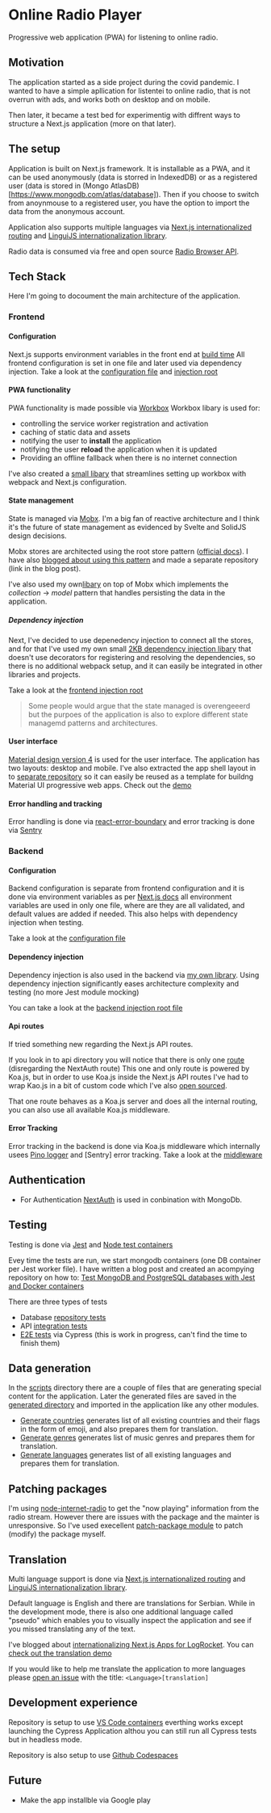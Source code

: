 # Online Radio Player

Progressive web application (PWA) for listening to online radio.

## Motivation

The application started as a side project during the covid pandemic. I wanted to have a simple apllication
for listentei to online radio, that is not overrun with ads, and works both on desktop and on mobile.

Then later, it became a test bed for experimentig with diffrent ways to structure a Next.js application (more on that later).

## The setup

Application is built on Next.js framework. It is installable as a PWA, and it can be used anonymously (data is storred in IndexedDB) or as a registered user (data is stored in (Mongo AtlasDB)[https://www.mongodb.com/atlas/database]). Then if you choose to switch from anoynmouse to a registered user, you have the option to import the data from the anonymous account.

Application also supports multiple languages via [Next.js internationalized routing](https://nextjs.org/docs/advanced-features/i18n-routing) and [LinguiJS internationalization library](https://lingui.js.org/).

Radio data is consumed via free and open source [Radio Browser API](https://api.radio-browser.info/).

## Tech Stack

Here I'm going to docoument the main architecture of the application.

### Frontend

#### Configuration

Next.js supports environment variables in the front end at [build time](https://nextjs.org/docs/basic-features/environment-variables#exposing-environment-variables-to-the-browser) All frontend configuration is set in one file
and later used via dependency injection.
Take a look at the [configuration file](src/lib/shared/config.ts)
and [injection root](src/lib/client/injection-root.ts#L75)

#### PWA functionality

PWA functionality is made possible via [Workbox](https://developer.chrome.com/docs/workbox/)
Workbox libary is used for:

- controlling the service worker registration and activation
- caching of static data and assets
- notifying the user to **install** the application
- notifying the user **reload** the application when it is updated
- Providing an offline fallback when there is no internet connection

I've also created a [small libary](https://github.com/ivandotv/nextjs-workbox-config) that streamlines setting up
workbox with webpack and Next.js configuration.

#### State management

State is managed via [Mobx](https://mobx.js.org/). I'm a big fan of reactive architecture and I think it's the future of state management as evidenced by Svelte and SolidJS design decisions.

Mobx stores are architected using the root store pattern ([official docs](https://mobx.js.org/defining-data-stores.html#combining-multiple-stores)). I have also [blogged about using this pattern](https://dev.to/ivandotv/mobx-root-store-pattern-with-react-hooks-318d) and made a separate repository (link in the blog post).

I've also used my own[libary](https://github.com/ivandotv/fuerte) on top of Mobx which implements the _collection_ -> _model_ pattern that handles persisting the data in the application.

##### Dependency injection

Next, I've decided to use depenedency injection to connect all the stores, and for that I've used my own small [2KB dependency injection libary](https://github.com/ivandotv/pumpit) that doesn't use decorators for registering and resolving the dependencies, so there is no additional webpack setup, and it can easily be integrated in other libraries and projects.

Take a look at the [frontend injection root](/src/lib/client/injection-root.ts)

> Some people would argue that the state managed is overengeeerd but the purpoes of the application is also to explore different state managemd patterns and architectures.

#### User interface

[Material design version 4](https://v4.mui.com/) is used for the user interface.
The application has two layouts: desktop and mobile.
I've also extracted the app shell layout in to [separate repository](https://github.com/ivandotv/nextjs-material-pwa) so it can easily be reused as a template for buildng Material UI progressive web apps. Check out the [demo](https://material-pwa.vercel.app/)

#### Error handling and tracking

Error handling is done via [react-error-boundary](https://www.npmjs.com/package/react-error-boundary) and error tracking
is done via [Sentry](https://docs.sentry.io/platforms/javascript/guides/nextjs/)

### Backend

#### Configuration

Backend configuration is separate from frontend configuration and it is done via environment variables as per [Next.js docs](https://nextjs.org/docs/basic-features/environment-variables) all environment variables are used in only one file, where are they are all validated, and default values are added if needed. This also helps with dependency injection when testing.

Take a look at the [configuration file](src/lib/server/config.ts)

#### Dependency injection

Dependency injection is also used in the backend via [my own library](https://github.com/ivandotv/nextjs-koa-api). Using dependency injection significantly eases architecture complexity and testing (no more Jest module mocking)

You can take a look at the [backend injection root file](/src/lib/server/injection-root.ts)

#### Api routes

If tried something new regarding the Next.js API routes.

If you look in to api directory you will notice that there is only one [route](/src/pages/api/%5B%5B...routes%5D%5D.ts) (disregarding the NextAuth route)
This one and only route is powered by Koa.js, but in order to use Koa.js inside the Next.js API routes I've had
to wrap Kao.js in a bit of custom code which I've also [open sourced](https://github.com/ivandotv/nextjs-koa-api).

That one route behaves as a Koa.js server and does all the internal routing, you can also use all available Koa.js middleware.

#### Error Tracking

Error tracking in the backend is done via Koa.js middleware which internally usees [Pino logger](https://github.com/pinojs/pino) and [Sentry] error tracking.
Take a look at the [middleware](src/lib/server/api/shared-middleware.ts#L95)

## Authentication

- For Authentication [NextAuth](https://next-auth.js.org/) is used in conbination with MongoDb.

## Testing

Testing is done via [Jest](https://jestjs.io/) and [Node test containers](https://github.com/testcontainers/testcontainers-node)

Evey time the tests are run, we start mongodb containers (one DB container per Jest worker file).
I have written a blog post and created an acompying repository on how to: [Test MongoDB and PostgreSQL databases with Jest and Docker containers](https://dev.to/ivandotv/mongodb-and-postgresql-database-testing-with-jest-and-docker-containers-56bc)

There are three types of tests

- Database [repository tests](src/__tests__/database/radio-repository.test.ts)
- API [integration tests](src/__tests__/api)
- [E2E tests](cypress/e2e/) via Cypress (this is work in progress, can't find the time to finish them)

## Data generation

In the [scripts](/scripts/) directory there are a couple of files that are generating special content for the application. Later the generated files are saved in the [generated directory](src/generated/) and imported in the application like any other modules.

- [Generate countries](/scripts/generate-countries.js) generates list of all existing countries and their flags in the form of emoji, and also prepares them for translation.
- [Generate genres](/scripts/generate-genres.js) generates list of music genres and prepares them for translation.
- [Generate languages](/scripts/generate-languages.js) generates list of all existing languages and prepares them for translation.

## Patching packages

I'm using [node-internet-radio](https://github.com/gabek/node-internet-radio) to get the "now playing" information from the radio stream. However there are issues with the package and the mainter is unresponsive. So I've used execellent [patch-package module](https://www.npmjs.com/package/patch-package) to patch (modify) the package myself.

## Translation

Multi language support is done via [Next.js internationalized routing](https://nextjs.org/docs/advanced-features/i18n-routing) and [LinguiJS internationalization library](https://lingui.js.org/).

Default language is English and there are translations for Serbian.
While in the development mode, there is also one additional language called "pseudo" which enables you to visually inspect the application and see if you missed translating any of the text.

I've blogged about [internationalizing Next.js Apps for LogRocket](https://blog.logrocket.com/complete-guide-internationalization-nextjs/). You can [check out the translation demo](https://linguijs-translation-demo.vercel.app/)

If you would like to help me translate the application to more languages please [open an issue](https://github.com/ivandotv/live-radio/issues) with the title: `<Language>[translation]`

## Development experience

Repository is setup to use [VS Code containers](https://code.visualstudio.com/docs/remote/containers-tutorial) everthing works except launching the Cypress Application althou you can still run all Cypress tests but in headless mode.

Repository is also setup to use [Github Codespaces](https://github.com/features/codespaces)

## Future

- Make the app installble via Google play
